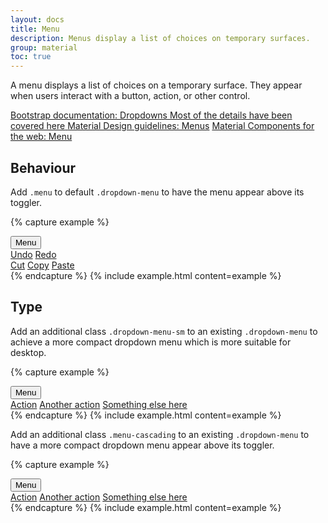 ```yaml
---
layout: docs
title: Menu
description: Menus display a list of choices on temporary surfaces.
group: material
toc: true
---
```


A menu displays a list of choices on a temporary surface. They appear when users interact with a button, action, or other control.

<div class="list-group mt-lg-5">
    <a href="{{ site.baseurl }}/docs/{{ site.docs_version }}/components/dropdowns/" target="_blank" class="list-group-item list-group-item-action d-flex list-group-item-two-line font-weight-bold">
      <span class="list-group-item-icon lgi-icon-bs"></span>
      <span class="list-group-item-text">
        <span>Bootstrap documentation: Dropdowns</span>
        <span>Most of the details have been covered here</span>
      </span>
    </a>
    <a href="https://material.io/components/menus" target="_blank" class="list-group-item list-group-item-action d-flex font-weight-bold">
      <span class="list-group-item-icon lgi-icon-md"></span>
      Material Design guidelines: Menus</a>
    <a href="https://material-components.github.io/material-components-web-catalog/#/component/menu" target="_blank" class="list-group-item list-group-item-action d-flex font-weight-bold">
      <span class="list-group-item-icon lgi-icon-mdc"></span>
      Material Components for the web: Menu</a>
</div>

## Behaviour

Add `.menu` to default `.dropdown-menu` to have the menu appear above its toggler.

{% capture example %}
<div class="dropdown">
  <button aria-expanded="false" aria-haspopup="true" class="btn dropdown-toggle" data-toggle="dropdown" id="dropdownMenuButton1" type="button">Menu</button>
  <div aria-labelledby="dropdownMenuButton1" class="dropdown-menu menu">
    <a class="dropdown-item" href="#">Undo</a>
    <a class="dropdown-item" href="#">Redo</a>
    <div class="dropdown-divider"></div>
    <a class="dropdown-item" href="#">Cut</a>
    <a class="dropdown-item" href="#">Copy</a>
    <a class="dropdown-item" href="#">Paste</a>
  </div>
</div>
{% endcapture %}
{% include example.html content=example %}

## Type

Add an additional class `.dropdown-menu-sm` to an existing `.dropdown-menu` to achieve a more compact dropdown menu which is more suitable for desktop.

{% capture example %}
<div class="dropdown">
  <button aria-expanded="false" aria-haspopup="true" class="btn dropdown-toggle" data-toggle="dropdown" id="dropdownMenuButton2" type="button">Menu</button>
  <div aria-labelledby="dropdownMenuButton2" class="dropdown-menu dropdown-menu-sm">
    <a class="dropdown-item" href="#">Action</a>
    <a class="dropdown-item" href="#">Another action</a>
    <a class="dropdown-item" href="#">Something else here</a>
  </div>
</div>
{% endcapture %}
{% include example.html content=example %}

Add an additional class `.menu-cascading` to an existing `.dropdown-menu` to have a more compact dropdown menu appear above its toggler.

{% capture example %}
<div class="dropdown">
  <button aria-expanded="false" aria-haspopup="true" class="btn dropdown-toggle" data-toggle="dropdown" id="dropdownMenuButton3" type="button">Menu</button>
  <div aria-labelledby="dropdownMenuButton3" class="dropdown-menu menu-cascading">
    <a class="dropdown-item" href="#">Action</a>
    <a class="dropdown-item" href="#">Another action</a>
    <a class="dropdown-item" href="#">Something else here</a>
  </div>
</div>
{% endcapture %}
{% include example.html content=example %}

